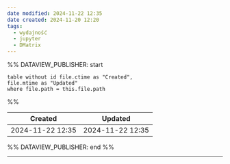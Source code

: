 ```yaml
---
date modified: 2024-11-22 12:35
date created: 2024-11-20 12:20
tags:
  - wydajność
  - jupyter
  - DMatrix
---
```

%% DATAVIEW_PUBLISHER: start
```dataview
table without id file.ctime as "Created",
file.mtime as "Updated"
where file.path = this.file.path
```
%%

| Created          | Updated          |
| ---------------- | ---------------- |
| 2024-11-22 12:35 | 2024-11-22 12:35 |

%% DATAVIEW_PUBLISHER: end %%

----

